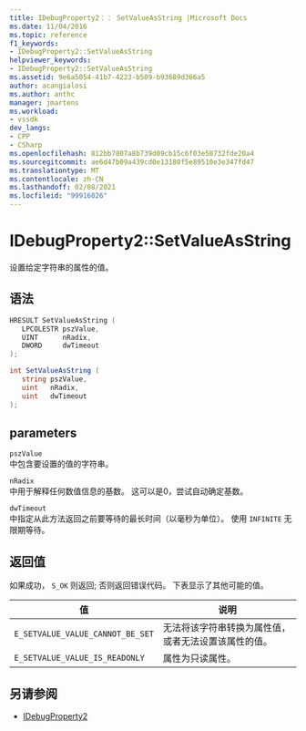 ```yaml
---
title: IDebugProperty2：： SetValueAsString |Microsoft Docs
ms.date: 11/04/2016
ms.topic: reference
f1_keywords:
- IDebugProperty2::SetValueAsString
helpviewer_keywords:
- IDebugProperty2::SetValueAsString
ms.assetid: 9e6a5054-41b7-4223-b509-b93689d366a5
author: acangialosi
ms.author: anthc
manager: jmartens
ms.workload:
- vssdk
dev_langs:
- CPP
- CSharp
ms.openlocfilehash: 812bb7807a8b739d09cb15c6f03e58732fde20a4
ms.sourcegitcommit: ae6d47b09a439cd0e13180f5e89510e3e347fd47
ms.translationtype: MT
ms.contentlocale: zh-CN
ms.lasthandoff: 02/08/2021
ms.locfileid: "99916026"
---
```

# <a name="idebugproperty2setvalueasstring"></a>IDebugProperty2::SetValueAsString
设置给定字符串的属性的值。

## <a name="syntax"></a>语法

```cpp
HRESULT SetValueAsString ( 
   LPCOLESTR pszValue,
   UINT      nRadix,
   DWORD     dwTimeout
);
```

```csharp
int SetValueAsString ( 
   string pszValue,
   uint   nRadix,
   uint   dwTimeout
);
```

## <a name="parameters"></a>parameters
`pszValue`\
中包含要设置的值的字符串。

`nRadix`\
中用于解释任何数值信息的基数。 这可以是0，尝试自动确定基数。

`dwTimeout`\
中指定从此方法返回之前要等待的最长时间（以毫秒为单位）。 使用 `INFINITE` 无限期等待。

## <a name="return-value"></a>返回值
 如果成功， `S_OK` 则返回; 否则返回错误代码。 下表显示了其他可能的值。

|值|说明|
|-----------|-----------------|
|`E_SETVALUE_VALUE_CANNOT_BE_SET`|无法将该字符串转换为属性值，或者无法设置该属性的值。|
|`E_SETVALUE_VALUE_IS_READONLY`|属性为只读属性。|

## <a name="see-also"></a>另请参阅
- [IDebugProperty2](../../../extensibility/debugger/reference/idebugproperty2.md)
